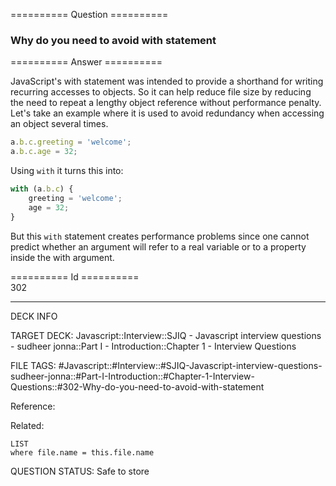 ========== Question ==========  

### Why do you need to avoid with statement  

========== Answer ==========  

JavaScript's with statement was intended to provide a shorthand for writing recurring accesses to objects. So it can help reduce file size by reducing the need to repeat a lengthy object reference without performance penalty. Let's take an example where it is used to avoid redundancy when accessing an object several times.

```javascript
a.b.c.greeting = 'welcome';
a.b.c.age = 32;
```

Using `with` it turns this into:

```javascript
with (a.b.c) {
    greeting = 'welcome';
    age = 32;
}
```

But this `with` statement creates performance problems since one cannot predict whether an argument will refer to a real variable or to a property inside the with argument.

========== Id ==========  
302

---

DECK INFO

TARGET DECK: Javascript::Interview::SJIQ - Javascript interview questions - sudheer jonna::Part I - Introduction::Chapter 1 - Interview Questions

FILE TAGS: #Javascript::#Interview::#SJIQ-Javascript-interview-questions-sudheer-jonna::#Part-I-Introduction::#Chapter-1-Interview-Questions::#302-Why-do-you-need-to-avoid-with-statement

Reference:

Related:

```dataview
LIST
where file.name = this.file.name
```

QUESTION STATUS: Safe to store
